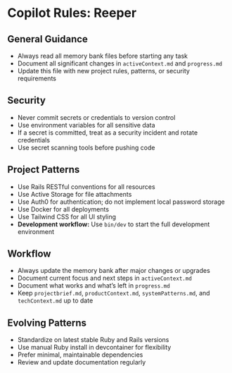 # Copilot Rules: Reeper

## General Guidance

- Always read all memory bank files before starting any task
- Document all significant changes in `activeContext.md` and `progress.md`
- Update this file with new project rules, patterns, or security requirements

## Security

- Never commit secrets or credentials to version control
- Use environment variables for all sensitive data
- If a secret is committed, treat as a security incident and rotate credentials
- Use secret scanning tools before pushing code

## Project Patterns

- Use Rails RESTful conventions for all resources
- Use Active Storage for file attachments
- Use Auth0 for authentication; do not implement local password storage
- Use Docker for all deployments
- Use Tailwind CSS for all UI styling
- **Development workflow:** Use `bin/dev` to start the full development environment

## Workflow

- Always update the memory bank after major changes or upgrades
- Document current focus and next steps in `activeContext.md`
- Document what works and what’s left in `progress.md`
- Keep `projectbrief.md`, `productContext.md`, `systemPatterns.md`, and `techContext.md` up to date

## Evolving Patterns

- Standardize on latest stable Ruby and Rails versions
- Use manual Ruby install in devcontainer for flexibility
- Prefer minimal, maintainable dependencies
- Review and update documentation regularly
